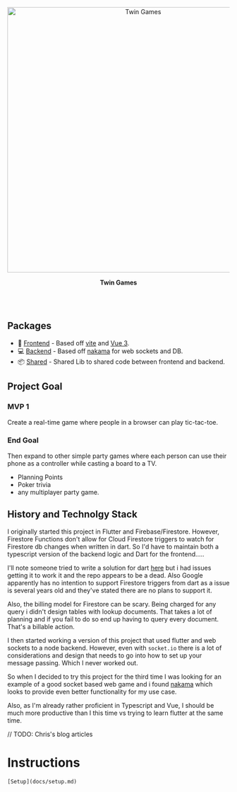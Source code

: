 <p align='center'>
  <img src='https://images.unsplash.com/photo-1611996575749-79a3a250f948?ixlib=rb-1.2.1&ixid=MnwxMjA3fDB8MHxwaG90by1wYWdlfHx8fGVufDB8fHx8&auto=format&fit=crop&w=1470&q=80' alt='Twin Games' width='600'/>
</p>


<p align='center'>
  <b>Twin Games</b><br>
</p>

<br>
<!--
<p align='center'>
<a href="https://vitesse.netlify.app/">Live Demo</a>
</p>
-->
<br>

## Packages

- 🎨 [Frontend](./packages/frontend) - Based off [vite](https://vitejs.dev/) and [Vue 3](https://v3.vuejs.org/).
- 💻 [Backend](./packages/backend) - Based off [nakama](https://github.com/heroiclabs/nakama/) for web sockets and DB.
- 📦 [Shared](./packages/shared) - Shared Lib to shared code between frontend and backend.

## Project Goal

### MVP 1
Create a real-time game where people in a browser can play tic-tac-toe.


### End Goal
Then expand to other simple party games where each person can use their phone as a controller while casting a board to a TV.

- Planning Points
- Poker trivia
- any multiplayer party game.




## History and Technolgy Stack

I originally started this project in Flutter and Firebase/Firestore.  However, Firestore Functions don't allow for Cloud Firestore triggers to watch for Firestore db changes when written in dart. So I'd have to maintain both a typescript version of the backend logic and Dart for the frontend.....

I'll note someone tried to write a solution for dart [here](https://github.com/pulyaevskiy/firebase-functions-interop) but i had issues getting it to work it and the repo appears to be a dead. Also Google apparently has no intention to support Firestore triggers from dart as a issue is several years old and they've stated there are no plans to support it. 

Also, the billing model for Firestore can be scary. Being charged for any query i didn't design tables with lookup documents. That takes a lot of planning and if you fail to do so end up having to query every document. That's a billable action.

I then started working a version of this project that used flutter and web sockets to a node backend.  However, even with `socket.io` there is a lot of considerations and design that needs to go into how to set up your message passing. Which I never worked out. 

So when I decided to try this project for the third time I was looking for an example of a good socket based web game and i found [nakama](https://github.com/heroiclabs/nakama/) which looks to provide even better functionality for my use case.

Also, as I'm already rather proficient in Typescript and Vue, I should be much more productive than I this time vs trying to learn flutter at the same time.

// TODO: Chris's blog articles

# Instructions

    [Setup](docs/setup.md)
